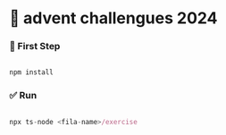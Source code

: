 # 🎅 advent challengues 2024

### 👣 First Step

```js

npm install

```

### ✅ Run 

```ts

npx ts-node <fila-name>/exercise

```